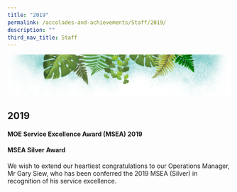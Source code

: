 ```yaml
---
title: "2019"
permalink: /accolades-and-achievements/Staff/2019/
description: ""
third_nav_title: Staff
---
```

![](/images/Banner.png)

2019
----

#### **MOE Service Excellence Award (MSEA) 2019**

#### MSEA Silver Award

We wish to extend our heartiest congratulations to our Operations Manager, Mr Gary Siew, who has been conferred the 2019 MSEA (Silver) in recognition of his service excellence.
